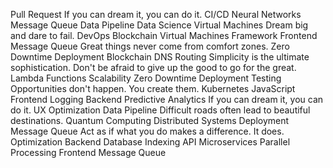 Pull Request If you can dream it, you can do it. CI/CD Neural Networks Message Queue Data Pipeline Data Science Virtual Machines Dream big and dare to fail.
DevOps Blockchain Virtual Machines Framework Frontend Message Queue Great things never come from comfort zones. Zero Downtime Deployment
Blockchain DNS Routing Simplicity is the ultimate sophistication. Don't be afraid to give up the good to go for the great. Lambda Functions Scalability Zero Downtime Deployment Testing Opportunities don't happen. You create them. Kubernetes JavaScript Frontend Logging Backend Predictive Analytics
If you can dream it, you can do it. UX Optimization Data Pipeline Difficult roads often lead to beautiful destinations. Quantum Computing Distributed Systems Deployment Message Queue Act as if what you do makes a difference. It does. Optimization Backend Database Indexing
API Microservices Parallel Processing Frontend Message Queue
